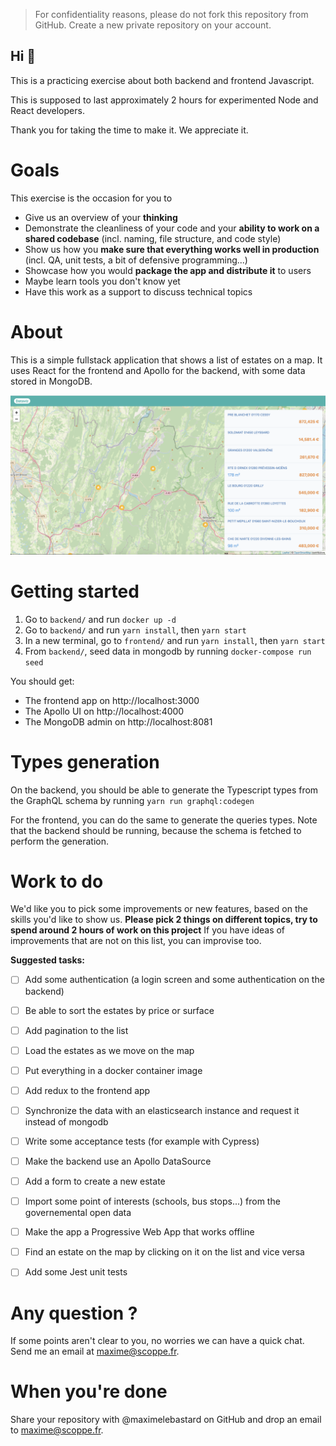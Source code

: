 > For confidentiality reasons, please do not fork this repository from GitHub. Create a new private repository on your account.

Hi 👋
---

This is a practicing exercise about both backend and frontend Javascript.

This is supposed to last approximately 2 hours for experimented Node and React developers.

Thank you for taking the time to make it. We appreciate it.

# Goals

This exercise is the occasion for you to

- Give us an overview of your **thinking**
- Demonstrate the cleanliness of your code and your **ability to work on a shared codebase** (incl. naming, file structure, and code style)
- Show us how you **make sure that everything works well in production** (incl. QA, unit tests, a bit of defensive programming...)
- Showcase how you would **package the app and distribute it** to users
- Maybe learn tools you don't know yet
- Have this work as a support to discuss technical topics

# About

This is a simple fullstack application that shows a list of estates on a map.
It uses React for the frontend and Apollo for the backend, with some data stored in MongoDB.

![](./screenshot.png)

# Getting started

1. Go to `backend/` and run `docker up -d`
1. Go to `backend/` and run `yarn install`, then `yarn start`
1. In a new terminal, go to `frontend/` and run `yarn install`, then `yarn start` 
1. From `backend/`, seed data in mongodb by running `docker-compose run seed`

You should get:
- The frontend app on http://localhost:3000
- The Apollo UI on http://localhost:4000
- The MongoDB admin on http://localhost:8081

# Types generation

On the backend, you should be able to generate the Typescript types from the GraphQL schema by running `yarn run graphql:codegen`

For the frontend, you can do the same to generate the queries types. Note that the backend should be running, because the schema is fetched to perform the generation.

# Work to do

We'd like you to pick some improvements or new features, based on the skills you'd like to show us.
**Please pick 2 things on different topics, try to spend around 2 hours of work on this project**
If you have ideas of improvements that are not on this list, you can improvise too.

**Suggested tasks:**

- [ ] Add some authentication (a login screen and some authentication on the backend)
- [ ] Be able to sort the estates by price or surface
- [ ] Add pagination to the list
- [ ] Load the estates as we move on the map
- [ ] Put everything in a docker container image
- [ ] Add redux to the frontend app
- [ ] Synchronize the data with an elasticsearch instance and request it instead of mongodb
- [ ] Write some acceptance tests (for example with Cypress)
- [ ] Make the backend use an Apollo DataSource
- [ ] Add a form to create a new estate
- [ ] Import some point of interests (schools, bus stops...) from the governemental open data
- [ ] Make the app a Progressive Web App that works offline
- [ ] Find an estate on the map by clicking on it on the list and vice versa
- [ ] Add some Jest unit tests


# Any question ?

If some points aren't clear to you, no worries we can have a quick chat.
Send me an email at maxime@scoppe.fr.

# When you're done

Share your repository with @maximelebastard on GitHub and drop an email to maxime@scoppe.fr.